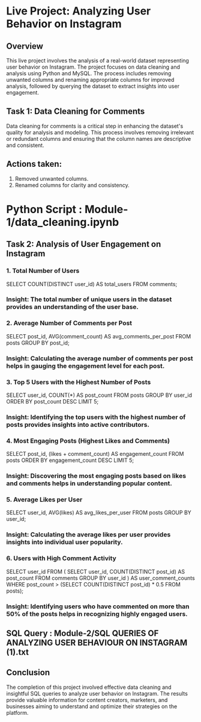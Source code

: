 # Live Project: Analyzing User Behavior on Instagram

## Overview
This live project involves the analysis of a real-world dataset representing user behavior on Instagram. The project focuses on data cleaning and analysis using Python and MySQL. The process includes removing unwanted columns and renaming appropriate columns for improved analysis, followed by querying the dataset to extract insights into user engagement.

## Task 1: Data Cleaning for Comments
Data cleaning for comments is a critical step in enhancing the dataset's quality for analysis and modeling. This process involves removing irrelevant or redundant columns and ensuring that the column names are descriptive and consistent.

## Actions taken:

1) Removed unwanted columns.
2) Renamed columns for clarity and consistency.

# Python Script : Module-1/data_cleaning.ipynb

## Task 2: Analysis of User Engagement on Instagram

### 1. Total Number of Users
SELECT COUNT(DISTINCT user_id) AS total_users
FROM comments;
### Insight: The total number of unique users in the dataset provides an understanding of the user base.

### 2. Average Number of Comments per Post
SELECT post_id, AVG(comment_count) AS avg_comments_per_post
FROM posts
GROUP BY post_id;
### Insight: Calculating the average number of comments per post helps in gauging the engagement level for each post.

### 3. Top 5 Users with the Highest Number of Posts
SELECT user_id, COUNT(*) AS post_count
FROM posts
GROUP BY user_id
ORDER BY post_count DESC
LIMIT 5;
### Insight: Identifying the top users with the highest number of posts provides insights into active contributors.

### 4. Most Engaging Posts (Highest Likes and Comments)
SELECT post_id, (likes + comment_count) AS engagement_count
FROM posts
ORDER BY engagement_count DESC
LIMIT 5;
### Insight: Discovering the most engaging posts based on likes and comments helps in understanding popular content.

### 5. Average Likes per User
SELECT user_id, AVG(likes) AS avg_likes_per_user
FROM posts
GROUP BY user_id;
### Insight: Calculating the average likes per user provides insights into individual user popularity.

### 6. Users with High Comment Activity
SELECT user_id
FROM (
    SELECT user_id, COUNT(DISTINCT post_id) AS post_count
    FROM comments
    GROUP BY user_id
) AS user_comment_counts
WHERE post_count > (SELECT COUNT(DISTINCT post_id) * 0.5 FROM posts);
### Insight: Identifying users who have commented on more than 50% of the posts helps in recognizing highly engaged users.

## SQL Query : Module-2/SQL QUERIES OF ANALYZING USER BEHAVIOUR ON INSTAGRAM (1).txt

## Conclusion
The completion of this project involved effective data cleaning and insightful SQL queries to analyze user behavior on Instagram. The results provide valuable information for content creators, marketers, and businesses aiming to understand and optimize their strategies on the platform.
